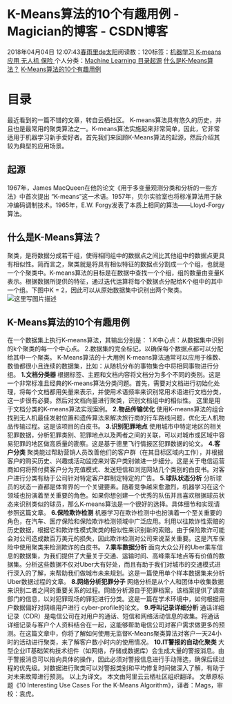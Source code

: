 
# K-Means算法的10个有趣用例 - Magician的博客 - CSDN博客


2018年04月04日 12:07:43[春雨里de太阳](https://me.csdn.net/qq_16633405)阅读数：120标签：[机器学习																](https://so.csdn.net/so/search/s.do?q=机器学习&t=blog)[K-means																](https://so.csdn.net/so/search/s.do?q=K-means&t=blog)[应用																](https://so.csdn.net/so/search/s.do?q=应用&t=blog)[无人机																](https://so.csdn.net/so/search/s.do?q=无人机&t=blog)[保险																](https://so.csdn.net/so/search/s.do?q=保险&t=blog)[
							](https://so.csdn.net/so/search/s.do?q=无人机&t=blog)[
																					](https://so.csdn.net/so/search/s.do?q=应用&t=blog)个人分类：[Machine Learning																](https://blog.csdn.net/qq_16633405/article/category/6745117)
[
																								](https://so.csdn.net/so/search/s.do?q=应用&t=blog)
[
				](https://so.csdn.net/so/search/s.do?q=K-means&t=blog)
[
			](https://so.csdn.net/so/search/s.do?q=K-means&t=blog)
[
		](https://so.csdn.net/so/search/s.do?q=机器学习&t=blog)
[目录](#目录)[起源](#起源)
[什么是K-Means算法？](#什么是k-means算法)
[K-Means算法的10个有趣用例](#k-means算法的10个有趣用例)


# 目录
最近看到的一篇不错的文章，转自云栖社区。
K-means算法具有悠久的历史，并且也是最常用的聚类算法之一。K-means算法实施起来非常简单，因此，它非常适用于机器学习新手爱好者。首先我们来回顾K-Means算法的起源，然后介绍其较为典型的应用场景。
## 起源
1967年，James MacQueen在他的论文《用于多变量观测分类和分析的一些方法》中首次提出 “K-means”这一术语。1957年，贝尔实验室也将标准算法用于脉冲编码调制技术。1965年，E.W. Forgy发表了本质上相同的算法——Lloyd-Forgy算法。
## 什么是K-Means算法？
聚类，是将数据分成若干组，使得相同组中的数据点之间比其他组中的数据点更具有相似性。简而言之，聚类就是将具有相似特征的数据点分割成一个个组，也就是一个个聚类中。K-means算法的目标是在数据中查找一个个组，组的数量由变量K表示。根据数据所提供的特征，通过迭代运算将每个数据点分配给K个组中的其中一个组。下图中K = 2，因此可以从原始数据集中识别出两个聚类。
![这里写图片描述](https://img-blog.csdn.net/20180404120608357?watermark/2/text/aHR0cHM6Ly9ibG9nLmNzZG4ubmV0L3FxXzE2NjMzNDA1/font/5a6L5L2T/fontsize/400/fill/I0JBQkFCMA==/dissolve/70)
## K-Means算法的10个有趣用例
在一个数据集上执行K-means算法，其输出分别是：
1.K中心点：从数据集中识别的k个聚类的每一个中心点。
2.数据集的完全标记，以确保每个数据点都可以分配给其中一个聚类。
K-Means算法的十大用例
K-means算法通常可以应用于维数、数值都很小且连续的数据集，比如：从随机分布的事物集合中将相同事物进行分组。
**1.文档分类器**
根据标签、主题和文档内容将文档分为多个不同的类别。这是一个非常标准且经典的K-means算法分类问题。首先，需要对文档进行初始化处理，将每个文档都用矢量来表示，并使用术语频率来识别常用术语进行文档分类，这一步很有必要。然后对文档向量进行聚类，识别文档组中的相似性。 这里是用于文档分类的K-means算法实现案例。
**2.物品传输优化**
使用K-means算法的组合找到无人机最佳发射位置和遗传算法来解决旅行商的行车路线问题，优化无人机物品传输过程。这是该项目的白皮书。
**3.识别犯罪地点**
使用城市中特定地区的相关犯罪数据，分析犯罪类别、犯罪地点以及两者之间的关联，可以对城市或区域中容易犯罪的地区做高质量的勘察。这是基于德里飞行情报区犯罪数据的论文。
**4.客户分类**
聚类能过帮助营销人员改善他们的客户群（在其目标区域内工作），并根据客户的购买历史、兴趣或活动监控来对客户类别做进一步细分。这是关于电信运营商如何将预付费客户分为充值模式、发送短信和浏览网站几个类别的白皮书。对客户进行分类有助于公司针对特定客户群制定特定的广告。
**5.球队状态分析**
分析球员的状态一直都是体育界的一个关键要素。随着竞争越来愈激烈，机器学习在这个领域也扮演着至关重要的角色。如果你想创建一个优秀的队伍并且喜欢根据球员状态来识别类似的球员，那么K-means算法是一个很好的选择。具体细节和实现请参照这篇文章。
**6.保险欺诈检测**
机器学习在欺诈检测中也扮演着一个至关重要的角色，在汽车、医疗保险和保险欺诈检测领域中广泛应用。利用以往欺诈性索赔的历史数据，根据它和欺诈性模式聚类的相似性来识别新的索赔。由于保险欺诈可能会对公司造成数百万美元的损失，因此欺诈检测对公司来说至关重要。这是汽车保险中使用聚类来检测欺诈的白皮书。
**7.乘车数据分析**
面向大众公开的Uber乘车信息的数据集，为我们提供了大量关于交通、运输时间、高峰乘车地点等有价值的数据集。分析这些数据不仅对Uber大有好处，而且有助于我们对城市的交通模式进行深入的了解，来帮助我们做城市未来规划。这是一篇使用单个样本数据集来分析Uber数据过程的文章。
**8.网络分析犯罪分子**
网络分析是从个人和团体中收集数据来识别二者之间的重要关系的过程。网络分析源自于犯罪档案，该档案提供了调查部门的信息，以对犯罪现场的罪犯进行分类。这是一篇在学术环境中，如何根据用户数据偏好对网络用户进行 cyber-profile的论文。
**9.呼叫记录详细分析**
通话详细记录（CDR）是电信公司在对用户的通话、短信和网络活动信息的收集。将通话详细记录与客户个人资料结合在一起，这能够帮助电信公司对客户需求做更多的预测。在这篇文章中，你将了解如何使用无监督K-Means聚类算法对客户一天24小时的活动进行聚类，来了解客户数小时内的使用情况。
**10.IT警报的自动化聚类**
大型企业IT基础架构技术组件（如网络，存储或数据库）会生成大量的警报消息。由于警报消息可以指向具体的操作，因此必须对警报信息进行手动筛选，确保后续过程的优先级。对数据进行聚类可以对警报类别和平均修复时间做深入了解，有助于对未来故障进行预测。
以上为译文。
本文由阿里云云栖社区组织翻译。
文章原标题《10 Interesting Use Cases For the K-Means Algorithm》，译者：Mags，审校：袁虎。

